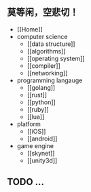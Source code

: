## 莫等闲，空悲切！
* [[Home]]
* computer science
    - [[data structure]]
    - [[algorithms]]
    - [[operating system]]
    - [[compiler]]
    - [[networking]]
* programming langauge
    - [[golang]]
    - [[rust]]
    - [[python]]
    - [[ruby]]
    - [[lua]]
* platform
    - [[iOS]]
    - [[android]]
* game engine
    - [[skynet]]
    - [[unity3d]]
## TODO ...